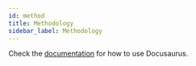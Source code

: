 ```yaml
---
id: method
title: Methodology
sidebar_label: Methodology
---
```


Check the [documentation](https://docusaurus.io) for how to use Docusaurus.
